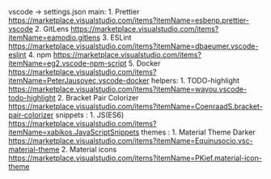 
vscode -> settings.json 
main: 1. Prettier https://marketplace.visualstudio.com/items?itemName=esbenp.prettier-vscode
      2. GitLens https://marketplace.visualstudio.com/items?itemName=eamodio.gitlens
      3. ESLint https://marketplace.visualstudio.com/items?itemName=dbaeumer.vscode-eslint
      4. npm https://marketplace.visualstudio.com/items?itemName=eg2.vscode-npm-script
      5. Docker https://marketplace.visualstudio.com/items?itemName=PeterJausovec.vscode-docker
helpers:
    1. TODO-highlight https://marketplace.visualstudio.com/items?itemName=wayou.vscode-todo-highlight
    2. Bracket Pair Colorizer https://marketplace.visualstudio.com/items?itemName=CoenraadS.bracket-pair-colorizer
snippets : 
    1. JS(ES6) https://marketplace.visualstudio.com/items?itemName=xabikos.JavaScriptSnippets
themes :
    1. Material Theme Darker https://marketplace.visualstudio.com/items?itemName=Equinusocio.vsc-material-theme
    2. Material icons https://marketplace.visualstudio.com/items?itemName=PKief.material-icon-theme
